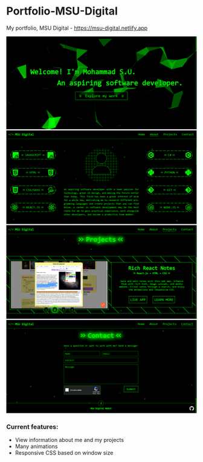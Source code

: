 # Portfolio-MSU-Digital
My portfolio, MSU Digital - https://msu-digital.netlify.app

![MSU Digital Portfolio - Screenshot 1](screenshots/portfolio-screenshot-1.png)
![MSU Digital Portfolio - Screenshot 2](screenshots/portfolio-screenshot-2.png)
![MSU Digital Portfolio - Screenshot 3](screenshots/portfolio-screenshot-3.png)
![MSU Digital Portfolio - Screenshot 3](screenshots/portfolio-screenshot-4.png)

### Current features:
- View information about me and my projects
- Many animations
- Responsive CSS based on window size
